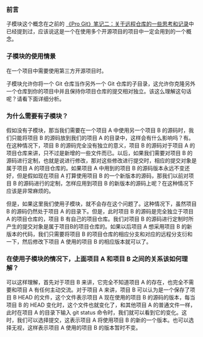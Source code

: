 ### 前言
子模块这个概念在之前的 [《Pro Git》笔记二：关于远程仓库的一些思考和记录](http://blog.csdn.net/u013482618/article/details/46627133)中已经提到过，应该说这是一个在使用多个开源项目的项目中一定会用到的一个概念。

### 子模块的使用情景
在一个项目中需要使用第三方开源项目时。

子模块允许你将一个 Git 仓库当作另外一个 Git 仓库的子目录，这允许你克隆另外一个仓库到你的项目中并且保持你项目仓库的提交相对独立。该这么理解这句话呢？请看下面详细分析。

### 为什么需要有子模块？
假如没有子模块，那当我们需要在一个项目 A 中使用另一个项目  B 的源码时，我们只能将项目 B 的源码放到我们的项目 A 的目录中，这样会有什么影响吗？有。在这种情况下，项目 B 的源码完全没有独立的意义，项目 B 的源码对于项目 A 的项目仓库来讲，只不过是新增的一些文件而已。以后，如果我们需要对项目 B 的源码进行定制，也就是说进行修改，那对这些修改进行提交时，相应的提交对象是属于项目 A 的项目仓库的。如果项目 A 中用到的项目 B 的源码版本永远不变还好，但是假如现在项目 A 打算使用项目 B 的一个新版本的源码，那我们以前对项目 B 的源码进行的定制，怎样应用到项目 B 的新版本的源码上呢？在这种情况下应该是非常麻烦的。

但是，如果这里我们使用子模块，就不会存在这个问题了。这种情况下，虽然项目 B 的源码仍然处于项目 A 的目录下。但是，此时项目 B 的源码是完全独立于项目 A 的项目仓库的，项目 B 有自己的项目仓库。我们对项目 B 的源码进行定制时所产生的提交对象是属于项目B的项目仓库的。如果以后项目 A 想采用项目 B 的新版本的代码，我们只需要将项目 B 的项目仓库的相应分支和对应的远程分支衍和一下，然后修改下项目 A 使用的项目 B 的相应版本就可以了。

### 在使用子模块的情况下，上面项目 A 和项目 B 之间的关系该如何理解？
可以这样理解，首先对于项目 B 来讲，它完全不知道项目 A 的存在，也完全不需要和项目 A 有任何主动交流。对于项目 A 来讲，项目 B 可以认为是一个保存了项目 B HEAD 的文件，这个文件表示项目 A 现在使用的项目 B 的源码的版本，每当项目 B 的 HEAD 变化时，这个文件也就变化了，和其他项目 A 的普通文件一样，此时在项目 A 的目录下输入 git status 命令时，我们就可以看到它的变化。这时，我们可以选择提交，这表示项目 A 将使用项目 B 的新的一个版本。也可以选择无视，这样表示项目 A 使用的项目 B 的版本暂时不变。